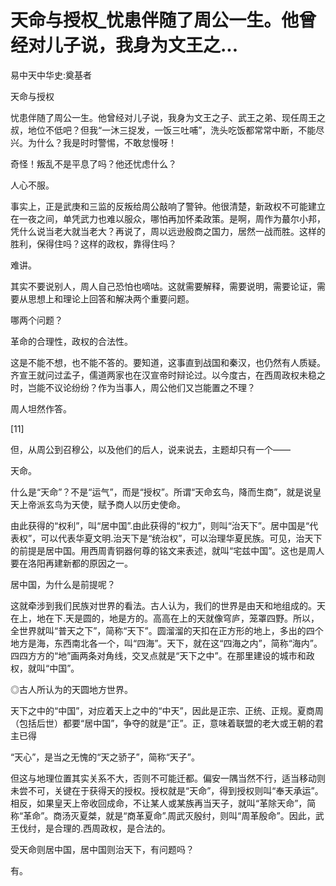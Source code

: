 # 天命与授权_忧患伴随了周公一生。他曾经对儿子说，我身为文王之...

易中天中华史:奠基者

天命与授权

忧患伴随了周公一生。他曾经对儿子说，我身为文王之子、武王之弟、现任周王之叔，地位不低吧？但我“一沐三捉发，一饭三吐哺”，洗头吃饭都常常中断，不能尽兴。为什么？我是时时警惕，不敢怠慢呀！

奇怪！叛乱不是平息了吗？他还忧虑什么？

人心不服。

事实上，正是武庚和三监的反叛给周公敲响了警钟。他很清楚，新政权不可能建立在一夜之间，单凭武力也难以服众，哪怕再加怀柔政策。是啊，周作为蕞尔小邦，凭什么说当老大就当老大？再说了，周以远逊殷商之国力，居然一战而胜。这样的胜利，保得住吗？这样的政权，靠得住吗？

难讲。

其实不要说别人，周人自己恐怕也嘀咕。这就需要解释，需要说明，需要论证，需要从思想上和理论上回答和解决两个重要问题。

哪两个问题？

革命的合理性，政权的合法性。

这是不能不想，也不能不答的。要知道，这事直到战国和秦汉，也仍然有人质疑。齐宣王就问过孟子，儒道两家也在汉宣帝时辩论过。以今度古，在西周政权未稳之时，岂能不议论纷纷？作为当事人，周公他们又岂能置之不理？

周人坦然作答。

[11]

但，从周公到召穆公，以及他们的后人，说来说去，主题却只有一个——

天命。

什么是“天命”？不是“运气”，而是“授权”。所谓“天命玄鸟，降而生商”，就是说皇天上帝派玄鸟为天使，赋予商人以历史使命。

由此获得的“权利”，叫“居中国”.由此获得的“权力”，则叫“治天下”。居中国是“代表权”，可以代表华夏文明.治天下是“统治权”，可以治理华夏民族。可见，治天下的前提是居中国。用西周青铜器何尊的铭文来表述，就叫“宅兹中国”。这也是周人要在洛阳再建新都的原因之一。

居中国，为什么是前提呢？

这就牵涉到我们民族对世界的看法。古人认为，我们的世界是由天和地组成的。天在上，地在下.天是圆的，地是方的。高高在上的天就像穹庐，笼罩四野。所以，全世界就叫“普天之下”，简称“天下”。圆溜溜的天扣在正方形的地上，多出的四个地方是海，东西南北各一个，叫“四海”。天下，就在这“四海之内”，简称“海内”。四四方方的“地”画两条对角线，交叉点就是“天下之中”。在那里建设的城市和政权，就叫“中国”。

◎古人所认为的天圆地方世界。

天下之中的“中国”，对应着天上之中的“中天”，因此是正宗、正统、正规。夏商周（包括后世）都要“居中国”，争夺的就是“正”。正，意味着联盟的老大或王朝的君主已得

“天心”，是当之无愧的“天之骄子”，简称“天子”。

但这与地理位置其实关系不大，否则不可能迁都。偏安一隅当然不行，适当移动则未尝不可，关键在于获得天的授权。授权就是“天命”，得到授权则叫“奉天承运”。相反，如果皇天上帝收回成命，不让某人或某族再当天子，就叫“革除天命”，简称“革命”。商汤灭夏桀，就是“商革夏命”.周武灭殷纣，则叫“周革殷命”。因此，武王伐纣，是合理的.西周政权，是合法的。

受天命则居中国，居中国则治天下，有问题吗？

有。